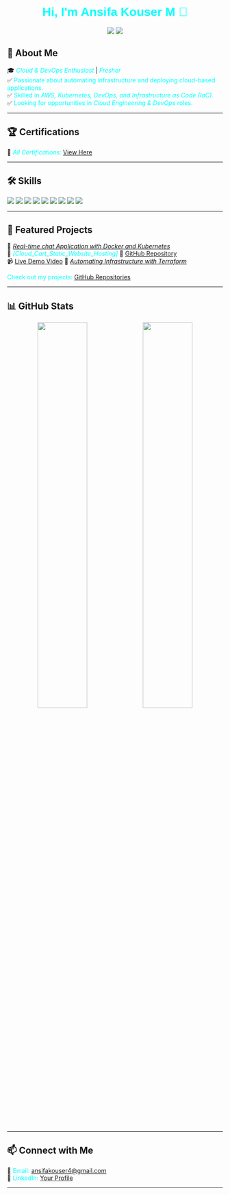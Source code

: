 <h1 align="center" style="color: cyan; font-family: Arial, sans-serif;">Hi, I'm <span style="color: cyan;">Ansifa Kouser M</span> 👋</h1>

<p align="center">
  <a href="https://ansifa8880.github.io/Portfolio/"><img src="https://img.shields.io/badge/Portfolio-Visit-cyan?style=for-the-badge&logo=web&logoColor=black"></a>
  <a href="https://www.linkedin.com/in/ansifakouser"><img src="https://img.shields.io/badge/LinkedIn-Connect-cyan?style=for-the-badge&logo=linkedin&logoColor=black"></a>
</p>

## 🚀 About Me  
🎓 <span style="color: cyan;">*Cloud & DevOps Enthusiast*</span> | <span style="color: cyan;">*Fresher*</span>  
✅ <span style="color: cyan;">Passionate about automating infrastructure and deploying cloud-based applications.</span>  
✅ <span style="color: cyan;">Skilled in *AWS, Kubernetes, DevOps, and Infrastructure as Code (IaC)*.</span>  
✅ <span style="color: cyan;">Looking for opportunities in *Cloud Engineering & DevOps* roles.</span>  

---

## 🏆 Certifications  
📂 <span style="color: cyan;">*All Certifications:* [View Here](https://drive.google.com/drive/folders/1O3S67Ps6FSAtnfZxhsEnqjZERFvtoKAb)</span>  

---

## 🛠️ Skills  
<p align="left">
  <img src="https://img.shields.io/badge/Linux-black?style=for-the-badge&logo=linux&logoColor=cyan">
  <img src="https://img.shields.io/badge/AWS-black?style=for-the-badge&logo=amazonaws&logoColor=cyan">
  <img src="https://img.shields.io/badge/DevOps-black?style=for-the-badge&logo=devops&logoColor=cyan">
  <img src="https://img.shields.io/badge/Docker-black?style=for-the-badge&logo=docker&logoColor=cyan">
  <img src="https://img.shields.io/badge/Kubernetes-black?style=for-the-badge&logo=kubernetes&logoColor=cyan">
  <img src="https://img.shields.io/badge/Jenkins-black?style=for-the-badge&logo=jenkins&logoColor=cyan">
  <img src="https://img.shields.io/badge/Terraform-black?style=for-the-badge&logo=terraform&logoColor=cyan">
  <img src="https://img.shields.io/badge/Git-black?style=for-the-badge&logo=git&logoColor=cyan">
  <img src="https://img.shields.io/badge/Ansible-black?style=for-the-badge&logo=ansible&logoColor=cyan">
</p>

---

## 📂 Featured Projects  
🔹 <span style="color: cyan;">*[Real-time chat Application with Docker and Kubernetes](https://github.com/ansifa8880/chatbot)*</span>  
🔹 <span style="color: cyan;">*[Cloud_Cart_Static_Website_Hosting]*</span>
🔗 [GitHub Repository](https://github.com/ansifa8880/Cloud_Cart_Static_Website_Hosting)  
📹 [Live Demo Video](https://drive.google.com/file/d/1YdLdw77Mfye1pylzb_tXyF_LZGCkMjE9/view?usp=drivesdk)
🔹 <span style="color: cyan;">*[Automating Infrastructure with Terraform](your_project_link)*</span>  

<span style="color: cyan;">Check out my projects: [GitHub Repositories](https://github.com/ansifa8880)</span>  

---

## 📊 GitHub Stats  
<p align="center">
  <img src="https://github-readme-stats.vercel.app/api?username=ansifa8880&show_icons=true&theme=dark&icon_color=cyan&text_color=cyan" width="48%">
  <img src="https://github-readme-streak-stats.herokuapp.com/?user=ansifa8880&theme=dark&ring=cyan&fire=cyan&currStreakLabel=cyan" width="48%">
</p>

---

## 📫 Connect with Me  
📧 <span style="color: cyan;">Email: ansifakouser4@gmail.com</span>  
💼 <span style="color: cyan;">LinkedIn: [Your Profile](https://www.linkedin.com/in/ansifakouser)</span>  

---
